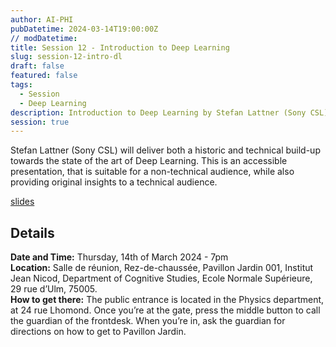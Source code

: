 ```yaml
---
author: AI-PHI
pubDatetime: 2024-03-14T19:00:00Z
// modDatetime:
title: Session 12 - Introduction to Deep Learning
slug: session-12-intro-dl
draft: false
featured: false
tags:
  - Session
  - Deep Learning
description: Introduction to Deep Learning by Stefan Lattner (Sony CSL)
session: true
---
```


Stefan Lattner (Sony CSL) will deliver both a historic and technical build-up towards the state of the art of Deep Learning. This is an accessible presentation, that is suitable for a non-technical audience, while also providing original insights to a technical audience.

[slides](https://drive.google.com/file/d/1TGvtzgfZSEpkoqFvO0fJZbc1HdIOPgAE/view?usp=sharing=)

## Details

**Date and Time:** Thursday, 14th of March 2024 - 7pm  
**Location:** Salle de réunion, Rez-de-chaussée, Pavillon Jardin 001, Institut Jean Nicod, Department of Cognitive Studies, Ecole Normale Supérieure, 29 rue d’Ulm, 75005.  
**How to get there:** The public entrance is located in the Physics department, at 24 rue Lhomond. Once you’re at the gate, press the middle button to call the guardian of the frontdesk. When you’re in, ask the guardian for directions on how to get to Pavillon Jardin.
